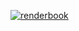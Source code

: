 [![renderbook](https://github.com/covap-utfpr/pdi/actions/workflows/render_book.yml/badge.svg?branch=master)](https://github.com/covap-utfpr/pdi/actions/workflows/render_book.yml)

